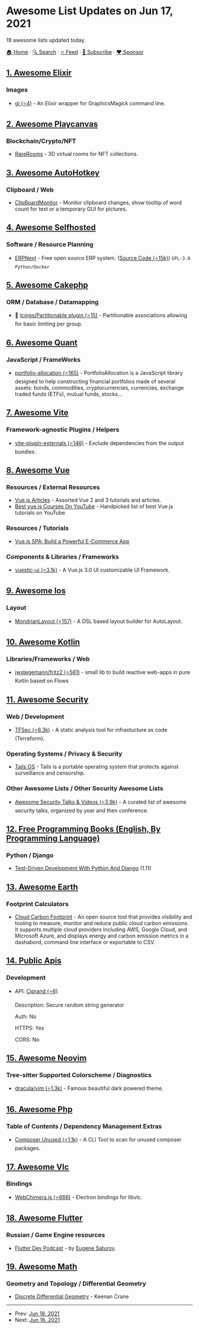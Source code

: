 # Awesome List Updates on Jun 17, 2021

19 awesome lists updated today.

[🏠 Home](/README.md) · [🔍 Search](https://www.trackawesomelist.com/search/) · [🔥 Feed](https://www.trackawesomelist.com/rss.xml) · [📮 Subscribe](https://trackawesomelist.us17.list-manage.com/subscribe?u=d2f0117aa829c83a63ec63c2f&id=36a103854c) · [❤️  Sponsor](https://github.com/sponsors/theowenyoung)



## [1. Awesome Elixir](/content/h4cc/awesome-elixir/README.md)

### Images

*   [gi (⭐4)](https://github.com/LangPham/gi) - An Elixir wrapper for GraphicsMagick command line.

## [2. Awesome Playcanvas](/content/playcanvas/awesome-playcanvas/README.md)

### Blockchain/Crypto/NFT

*   [RareRooms](https://www.rarerooms.io/) - 3D virtual rooms for NFT collections.

## [3. Awesome AutoHotkey](/content/ahkscript/awesome-AutoHotkey/README.md)

### Clipboard / Web

*   [ClipBoardMonitor](https://github.com/536/my-startup-ahk-scripts/blob/master/startup/ClipBoardMonitor/ClipBoardMonitor.ahk) - Monitor clipboard changes, show  tooltip of word count for text or a temporary GUI for pictures.

## [4. Awesome Selfhosted](/content/awesome-selfhosted/awesome-selfhosted/README.md)

### Software / Resource Planning

*   [ERPNext](https://erpnext.com) - Free open source ERP system. ([Source Code (⭐15k)](https://github.com/frappe/erpnext)) `GPL-3.0` `Python/Docker`

## [5. Awesome Cakephp](/content/FriendsOfCake/awesome-cakephp/README.md)

### ORM / Database / Datamapping

*   🍰 [Icings/Partitionable plugin (⭐15)](https://github.com/icings/partitionable) - Partitionable associations allowing for basic limiting per group.

## [6. Awesome Quant](/content/wilsonfreitas/awesome-quant/README.md)

### JavaScript / FrameWorks

*   [portfolio-allocation (⭐165)](https://github.com/lequant40/portfolio_allocation_js) - PortfolioAllocation is a JavaScript library designed to help constructing financial portfolios made of several assets: bonds, commodities, cryptocurrencies, currencies, exchange traded funds (ETFs), mutual funds, stocks...

## [7. Awesome Vite](/content/vitejs/awesome-vite/README.md)

### Framework-agnostic Plugins / Helpers

*   [vite-plugin-externals (⭐146)](https://github.com/crcong/vite-plugin-externals) - Exclude dependencies from the output bundles.

## [8. Awesome Vue](/content/vuejs/awesome-vue/README.md)

### Resources / External Resources

*   [Vue.js Articles](https://thewebdev.info/category/javascript/vue/) - Assorted Vue 2 and 3 tutorials and articles.
*   [Best vue.js Courses On YouTube](https://www.nbshare.io/blog/best-vue-js-courses-on-youtube/) - Handpicked list of best Vue.js tutorials on YouTube

### Resources / Tutorials

*   [Vue.js SPA: Build a Powerful E-Commerce App](https://snipcart.com/blog/building-a-vuejs-spa)

### Components & Libraries / Frameworks

*   [vuestic-ui (⭐3.1k)](https://github.com/epicmaxco/vuestic-ui) - A Vue.js 3.0 UI customizable UI Framework.

## [9. Awesome Ios](/content/vsouza/awesome-ios/README.md)

### Layout

*   [MondrianLayout (⭐157)](https://github.com/muukii/MondrianLayout) - A DSL based layout builder for AutoLayout.

## [10. Awesome Kotlin](/content/KotlinBy/awesome-kotlin/README.md)

### Libraries/Frameworks / Web

*   [jwstegemann/fritz2 (⭐561)](https://github.com/jwstegemann/fritz2) - small lib to build reactive web-apps in pure Kotlin based on Flows

## [11. Awesome Security](/content/sbilly/awesome-security/README.md)

### Web / Development

*   [TFSec (⭐6.3k)](https://github.com/tfsec/tfsec/) - A static analysis tool for infrastucture as code (Terraform).

### Operating Systems / Privacy & Security

*   [Tails OS](https://tails.boum.org/) - Tails is a portable operating system that protects against surveillance and censorship.

### Other Awesome Lists / Other Security Awesome Lists

*   [Awesome Security Talks & Videos (⭐3.9k)](https://github.com/PaulSec/awesome-sec-talks) - A curated list of awesome security talks, organized by year and then conference.

## [12. Free Programming Books (English, By Programming Language)](/content/EbookFoundation/free-programming-books/README.md)

### Python / Django

*   [Test-Driven Development With Python And Django](http://www.obeythetestinggoat.com/pages/book.html) (1.11)

## [13. Awesome Earth](/content/philsturgeon/awesome-earth/README.md)

### Footprint Calculators

*   [Cloud Carbon Footprint](https://www.cloudcarbonfootprint.org/) - An open source tool that provides visibility and tooling to measure, monitor and reduce public cloud carbon emissions. It supports multiple cloud providers including AWS, Google Cloud, and Microsoft Azure, and displays energy and carbon emission metrics in a dashabord, command line interface or exportable to CSV.

## [14. Public Apis](/content/public-apis/public-apis/README.md)

### Development

- API: [Ciprand (⭐6)](https://github.com/polarspetroll/ciprand)

  Description: Secure random string generator

  Auth: No

  HTTPS: Yes

  CORS: No



## [15. Awesome Neovim](/content/rockerBOO/awesome-neovim/README.md)

### Tree-sitter Supported Colorscheme / Diagnostics

*   [dracula/vim (⭐1.3k)](https://github.com/dracula/vim) - Famous beautiful dark powered theme.

## [16. Awesome Php](/content/ziadoz/awesome-php/README.md)

### Table of Contents / Dependency Management Extras

*   [Composer Unused (⭐1.1k)](https://github.com/composer-unused/composer-unused) - A CLI Tool to scan for unused composer packages.

## [17. Awesome Vlc](/content/mfkl/awesome-vlc/README.md)

### Bindings

*   [WebChimera.js (⭐666)](https://github.com/RSATom/WebChimera.js) - Electron bindings for libvlc.

## [18. Awesome Flutter](/content/Solido/awesome-flutter/README.md)

### Russian / Game Engine resources

*   [Flutter Dev Podcast](https://open.spotify.com/show/5qc1VFD4pkJlUYZBVTOFCI?si=OWn7VCELRO2QV03Gi2u8nA\&nd=1) - by [Eugene Saturov](https://twitter.com/saturovv).

## [19. Awesome Math](/content/rossant/awesome-math/README.md)

### Geometry and Topology / Differential Geometry

*   [Discrete Differential Geometry](http://www.cs.cmu.edu/~kmcrane/Projects/DDG/paper.pdf) - Keenan Crane

---

- Prev: [Jun 18, 2021](/content/2021/06/18/README.md)
- Next: [Jun 16, 2021](/content/2021/06/16/README.md)